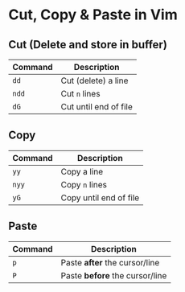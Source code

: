 # Cut, Copy & Paste in Vim

## Cut (Delete and store in buffer)
| Command | Description |
|---------|-------------|
| `dd` | Cut (delete) a line |
| `ndd` | Cut `n` lines |
| `dG` | Cut until end of file |

## Copy
| Command | Description |
|---------|-------------|
| `yy` | Copy a line |
| `nyy` | Copy `n` lines |
| `yG` | Copy until end of file |

## Paste
| Command | Description |
|---------|-------------|
| `p` | Paste **after** the cursor/line |
| `P` | Paste **before** the cursor/line |